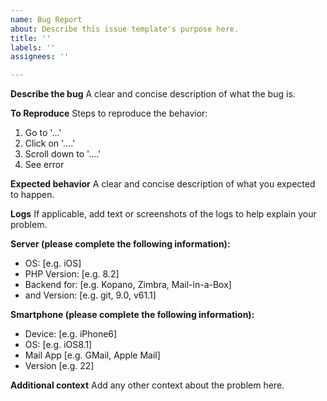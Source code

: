 ```yaml
---
name: Bug Report
about: Describe this issue template's purpose here.
title: ''
labels: ''
assignees: ''

---
```


**Describe the bug**
A clear and concise description of what the bug is.

**To Reproduce**
Steps to reproduce the behavior:
1. Go to '...'
2. Click on '....'
3. Scroll down to '....'
4. See error

**Expected behavior**
A clear and concise description of what you expected to happen.

**Logs**
If applicable, add text or screenshots of the logs to help explain your problem.

**Server (please complete the following information):**
 - OS: [e.g. iOS]
 - PHP Version: [e.g. 8.2] 
 - Backend for: [e.g. Kopano, Zimbra, Mail-in-a-Box]
 - and Version: [e.g. git, 9.0, v61.1]

**Smartphone (please complete the following information):**
 - Device: [e.g. iPhone6]
 - OS: [e.g. iOS8.1]
 - Mail App [e.g. GMail, Apple Mail] 
 - Version [e.g. 22]

**Additional context**
Add any other context about the problem here.
